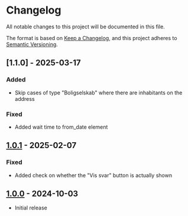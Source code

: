 # Changelog

All notable changes to this project will be documented in this file.

The format is based on [Keep a Changelog](https://keepachangelog.com/en/1.0.0/),
and this project adheres to [Semantic Versioning](https://semver.org/spec/v2.0.0.html).

## [1.1.0] - 2025-03-17

### Added

- Skip cases of type "Boligselskab" where there are inhabitants on the address

### Fixed

- Added wait time to from_date element

## [1.0.1] - 2025-02-07

### Fixed

- Added check on whether the "Vis svar" button is actually shown

## [1.0.0] - 2024-10-03

- Initial release

[1.0.1]: https://github.com/itk-dev-rpa/eflyt-godkend-flyttedato/releases/tag/1.0.1
[1.0.0]: https://github.com/itk-dev-rpa/eflyt-godkend-flyttedato/releases/tag/1.0.0
